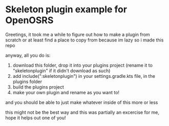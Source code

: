 # Skeleton plugin example for OpenOSRS
Greetings, it took me a while to figure out how to make a plugin from scratch or at least find a place to copy from because im lazy so i made this repo

anyway, all you do is:
  1) download this folder, drop it into your plugins project (rename it to "skeletonplugin" if it didn't download as such)
  2) add  include(":skeletonplugin") in your settings.gradle.kts file, in the plugins folder
  3) build the plugins project
  4) make your own plugin and rename as you want to!
  
  and you should be able to just make whatever inside of this more or less
 
 this might not be the best way and this was partially an excercise for me, hope it helps out one of you!
